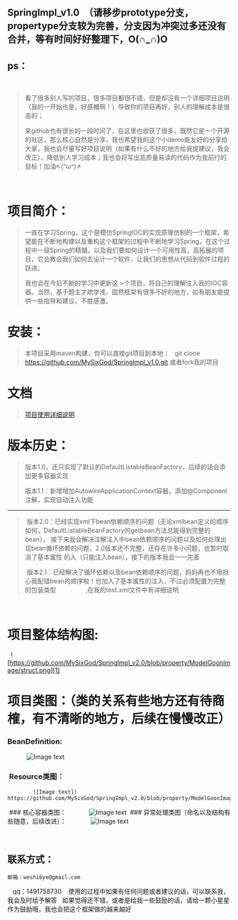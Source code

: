 
## SpringImpl_v1.0  （请移步prototype分支，propertype分支较为完善，分支因为冲突过多还没有合并，等有时间好好整理下，O(∩_∩)O

ps：
---

     

> 看了很多别人写的项目，很多项目都很不错，但是却没有一个详细项目说明（我的一开始也是，好感概啊！）导致你的项目再好，别人的理解成本是很高的；
> 
> 来github也有很长的一段时间了，在这里也收获了很多，既然它是一个开源的社区，那么核心自然是分享，我也希望我的这个小demo能友好的分享给大家，我也会尽量写好项目说明（如果有什么不好的地方给我提建议，我会改正），降低别人学习成本；我也会将写出高质量易读的代码作为我前行的目标！加油↖(^ω^)↗

  


项目简介：
=====

>  一直在学习Spring，这个是模仿SpringIOC的实现原理仿制的一个框架，希望能在不断地构建以及重构这个框架的过程中不断地学习Spring，在这个过程中一窥Spring的精髓，以及我们要如何设计一个可用性高，高拓展的项目，它会教会我们如何去设计一个软件，让我们的思想从代码到软件过程的跃进。 
> 
> 我也会在今后不断的学习中更新这     >个项目，将自己的理解注入我的IOC容器。当然，基于题主才疏学浅，固然框架有很多不好的地方，如有朋友能提供一些指导和建议，不胜感激。

    

 

安装：
==

> 本项目采用maven构建，你可以直接git项目到本地：
    git clone https://github.com/MySixGod/SpringImpl_v1.0.git  或者fork我的项目
> 


文档
==

> <a href="https://github.com/MySixGod/SpringImpl_v1.0/wiki/%E9%A1%B9%E7%9B%AE%E7%9A%84%E8%AF%A6%E7%BB%86%E4%BD%BF%E7%94%A8%E8%AF%B4%E6%98%8E">项目使用详细说明</a>


版本历史：
=====

> 版本1.0，还只实现了默认的DefaultListableBeanFactory，后续的话会添加更多容器实现
> 
>
> 版本1.1：新增增加AutowireApplicationContext容器，添加@Component注解，实现自动注入功能
>


----------


>   版本2.0：已经实现xml下bean依赖顺序的问题（无论xmlbean定义的顺序如何，DefaultListableBeanFactory的getbean方法总能得到完整的bean），
接下来我会解决注解注入中bean依赖顺序的问题以及如何处理出现bean循环依赖的问题，2.0版本还不完整，还存在许多小问题，也暂时取消了基本属性  的入（只能注入bean），接下的版本我会一一完善
>
>  版本2.1：已经解决了循环依赖以及bean依赖顺序的问题，妈妈再也不用担心我配错bean的顺序啦！也加入了基本属性的注入，不过必须配置为完整的包装类型                  ,在我的test.xml文件中有详细说明

      
                       

项目整体结构图:
========


   ![https://github.com/MySixGod/SpringImpl_v2.0/blob/property/ModelGoonImage/struct.png][1]



  

项目类图：（类的关系有些地方还有待商榷，有不清晰的地方，后续在慢慢改正）
===

   ###  BeanDefinition:
            ![Image text]( https://github.com/MySixGod/SpringImpl_v2.0/blob/property/ModelGoonImage/BeanDefinition.png)
   ###  Resource类图：
   
            ![Image text]( https://github.com/MySixGod/SpringImpl_v2.0/blob/property/ModelGoonImage/IO.png)
   ###  核心容器类图：
             ![Image text]( https://github.com/MySixGod/SpringImpl_v2.0/blob/property/ModelGoonImage/BeanFactory.png)
   ###  异常处理类图（命名以及结构有些随意，后续改进）：
              ![Image text]( https://github.com/MySixGod/SpringImpl_v2.0/blob/property/ModelGoonImage/exception.png)
              
          
 ## 联系方式：
 
    邮箱：woshi6ye@gmail.com
    qq：1491758730
    使用的过程中如果有任何问题或者建议的话，可以联系我，我会及时给予解答
    如果觉得还不错，或者是给我一些鼓励的话，请给一颗小星星作为鼓励哦，我也会把这个框架做的越来越好
    
   


  [1]: https://github.com/MySixGod/SpringImpl_v2.0/blob/property/ModelGoonImage/struct.png
